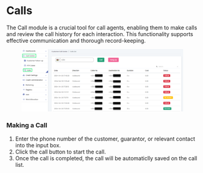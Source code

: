 # Calls

The Call module is a crucial tool for call agents, enabling them to make calls and review the call history for each interaction. This functionality supports effective communication and thorough record-keeping.

<figure><img src="../.gitbook/assets/call module.png" alt=""><figcaption></figcaption></figure>

### Making a Call

1. Enter the phone number of the customer, guarantor, or relevant contact into the input box.
2. Click the call button to start the call.
3. Once the call is completed, the call will be automaticlly saved on the call list.
